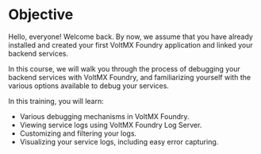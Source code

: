 ﻿

Objective
=========

Hello, everyone! Welcome back. By now, we assume that you have already installed and created your first VoltMX Foundry application and linked your backend services.

In this course, we will walk you through the process of debugging your backend services with VoltMX Foundry, and familiarizing yourself with the various options available to debug your services.

In this training, you will learn:

*   Various debugging mechanisms in VoltMX Foundry.
*   Viewing service logs using VoltMX Foundry Log Server.
*   Customizing and filtering your logs.
*   Visualizing your service logs, including easy error capturing.
